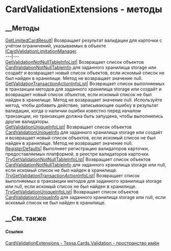 # CardValidationExtensions - методы
##  __Методы
[GetLimitedCardResult](M_Tessa_Cards_Validation_CardValidationExtensions_GetLimitedCardResult.htm)|
Возвращает результат валидации для карточки с учётом ограничений, указываемых
в объекте
[ICardValidationLimitationManager](T_Tessa_Cards_Validation_ICardValidationLimitationManager.htm).  
---|---  
[GetValidationNotNullTableInfoList](M_Tessa_Cards_Validation_CardValidationExtensions_GetValidationNotNullTableInfoList.htm)|
Возвращает список объектов
[CardValidationNotNullTableInfo](T_Tessa_Cards_Validation_CardValidationNotNullTableInfo.htm)
для заданного хранилища storage или создаёт и возвращает новый список
объектов, если искомый список не был найден в хранилище. Метод не возвращает
значение null.  
[GetValidationTransactionActionInfoList](M_Tessa_Cards_Validation_CardValidationExtensions_GetValidationTransactionActionInfoList.htm)|
Возвращает список выполняемых в транзакции методов для заданного хранилища
storage или создаёт и возвращает новый список объектов, если искомый список не
был найден в хранилище. Метод не возвращает значение null. Используйте метод,
чтобы добавить действие, записывающее ошибку в результат валидации, когда о
наличии ошибки известно перед началом транзакции, но транзакция должна быть
запущена, чтобы выполнились другие валидаторы.  
[GetValidationUniqueInfoList](M_Tessa_Cards_Validation_CardValidationExtensions_GetValidationUniqueInfoList.htm)|
Возвращает список объектов
[CardValidationUniqueInfo](T_Tessa_Cards_Validation_CardValidationUniqueInfo.htm)
для заданного хранилища storage или создаёт и возвращает новый список
объектов, если искомый список не был найден в хранилище. Метод не возвращает
значение null.  
[RegisterDefaults](M_Tessa_Cards_Validation_CardValidationExtensions_RegisterDefaults.htm)|
Выполняет регистрацию валидаторов карточки, предоставляемых платформой, в
реестре валидаторов карточки.  
[TryGetValidationNotNullTableInfoList](M_Tessa_Cards_Validation_CardValidationExtensions_TryGetValidationNotNullTableInfoList.htm)|
Возвращает список объектов
[CardValidationNotNullTableInfo](T_Tessa_Cards_Validation_CardValidationNotNullTableInfo.htm)
для заданного хранилища storage или null, если искомый список не был найден в
хранилище.  
[TryGetValidationTransactionActionInfoList](M_Tessa_Cards_Validation_CardValidationExtensions_TryGetValidationTransactionActionInfoList.htm)|
Возвращает список выполняемых в транзакции методов для заданного хранилища
storage или null, если искомый список не был найден в хранилище.  
[TryGetValidationUniqueInfoList](M_Tessa_Cards_Validation_CardValidationExtensions_TryGetValidationUniqueInfoList.htm)|
Возвращает список объектов
[CardValidationUniqueInfo](T_Tessa_Cards_Validation_CardValidationUniqueInfo.htm)
для заданного хранилища storage или null, если искомый список не был найден в
хранилище.  
## __См. также
#### Ссылки
[CardValidationExtensions -
](T_Tessa_Cards_Validation_CardValidationExtensions.htm)
[Tessa.Cards.Validation - пространство имён](N_Tessa_Cards_Validation.htm)
